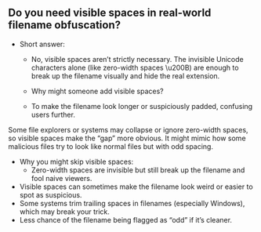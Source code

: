 ## Do you need visible spaces in real-world filename obfuscation?
- Short answer:
    - No, visible spaces aren’t strictly necessary. The invisible Unicode characters alone (like zero-width spaces \u200B) are enough to break up the filename visually and hide the real extension.

    - Why might someone add visible spaces?
    - To make the filename look longer or suspiciously padded, confusing users further.

Some file explorers or systems may collapse or ignore zero-width spaces, so visible spaces make the “gap” more obvious.
It might mimic how some malicious files try to look like normal files but with odd spacing.

- Why you might skip visible spaces:
    - Zero-width spaces are invisible but still break up the filename and fool naive viewers.
- Visible spaces can sometimes make the filename look weird or easier to spot as suspicious.
- Some systems trim trailing spaces in filenames (especially Windows), which may break your trick.
- Less chance of the filename being flagged as “odd” if it’s cleaner.

 